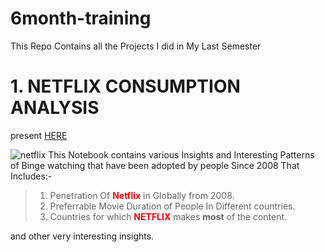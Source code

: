 # 6month-training
This Repo Contains all the Projects I did in My Last Semester

# 1. NETFLIX CONSUMPTION ANALYSIS 
present [HERE](https://www.kaggle.com/sahib12/netflix-analysis)

![netflix](https://internoise2015.com/wp-content/uploads/2018/08/Netflix.png)
This Notebook contains various Insights and Interesting Patterns of Binge watching that have been adopted by people
Since 2008 That Includes:-
> 1. Penetration Of <font color="red">**Netflix**</font> in Globally from 2008.
> 2. Preferrable Movie Duration of People In Different countries.
> 3. Countries for which <font color="red">**NETFLIX**</font> makes **most** of the content.

and other very interesting insights.
  
